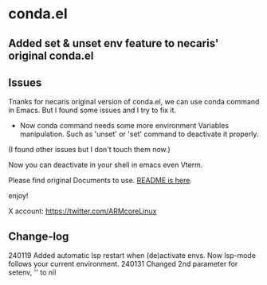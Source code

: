 # conda.el 
## Added set & unset env feature to necaris' original conda.el


## Issues

Tnanks for necaris original version of conda.el, we can use conda command in Emacs.
But I found some issues and I try to fix it.

* Now conda command needs some more environment Variables manipulation.
  Such as 'unset' or 'set' command to deactivate it properly.
  
(I found other issues but I don't touch them now.)

Now you can deactivate in your shell in emacs even Vterm.

Please find original Documents to use.
[README is here](https://github.com/ArmCorelin/conda.el/blob/main/README.md "https://github.com/ArmCorelin/conda.el/blob/main/README.md").

enjoy!

X account: https://twitter.com/ARMcoreLinux

## Change-log

240119 Added automatic lsp restart when (de)activate envs.
       Now lsp-mode follows your current environment.
240131 Changed 2nd parameter for setenv, '' to nil
